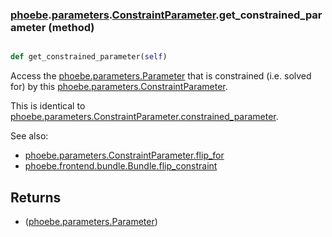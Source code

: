 ### [phoebe](phoebe.md).[parameters](phoebe.parameters.md).[ConstraintParameter](phoebe.parameters.ConstraintParameter.md).get_constrained_parameter (method)


```py

def get_constrained_parameter(self)

```



Access the [phoebe.parameters.Parameter](phoebe.parameters.Parameter.md) that is constrained (i.e.
solved for) by this [phoebe.parameters.ConstraintParameter](phoebe.parameters.ConstraintParameter.md).

This is identical to
[phoebe.parameters.ConstraintParameter.constrained_parameter](phoebe.parameters.ConstraintParameter.constrained_parameter.md).

See also:
* [phoebe.parameters.ConstraintParameter.flip_for](phoebe.parameters.ConstraintParameter.flip_for.md)
* [phoebe.frontend.bundle.Bundle.flip_constraint](phoebe.frontend.bundle.Bundle.flip_constraint.md)

Returns
-------
* ([phoebe.parameters.Parameter](phoebe.parameters.Parameter.md))


